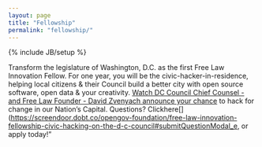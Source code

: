 ```yaml
---
layout: page
title: "Fellowship"
permalink: "fellowship/"
---
```

{% include JB/setup %}

Transform the legislature of Washington, D.C. as the first Free Law Innovation Fellow.  For one year, you will be the civic-hacker-in-residence, helping local citizens & their Council build a better city with open source software, open data & your creativity. [ Watch DC Council Chief Counsel - and Free Law Founder - David Zvenyach announce your chance](https://www.youtube.com/watch?v=iJFQWogigv8_) to hack for change in our Nation’s Capital.  Questions?  Clickhere[](https://screendoor.dobt.co/opengov-foundation/free-law-innovation-fellowship-civic-hacking-on-the-d-c-council#submitQuestionModal_e, or apply today!”
  


